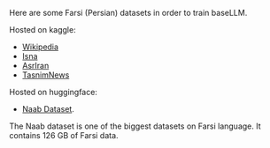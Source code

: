 Here are some Farsi (Persian) datasets in order to train baseLLM.

Hosted on kaggle:
- [Wikipedia](https://www.kaggle.com/datasets/amirpourmand/fa-wikipedia)
- [Isna](https://www.kaggle.com/datasets/amirpourmand/isna-news)
- [AsrIran](https://www.kaggle.com/datasets/amirpourmand/asriran-news)
- [TasnimNews](https://www.kaggle.com/datasets/amirpourmand/tasnimdataset)

Hosted on huggingface:
- [Naab Dataset](https://huggingface.co/datasets/SLPL/naab).

The Naab dataset is one of the biggest datasets on Farsi language.
It contains 126 GB of Farsi data.
